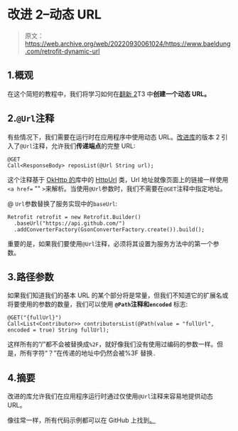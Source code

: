 # 改进 2–动态 URL

> 原文：<https://web.archive.org/web/20220930061024/https://www.baeldung.com/retrofit-dynamic-url>

## 1.概观

在这个简短的教程中，我们将学习如何在[翻新 2](/web/20220627082636/https://www.baeldung.com/retrofit)T3 中**创建一个动态 URL。**

## 2.`@Url`注释

有些情况下，我们需要在运行时在应用程序中使用动态 URL。[改进库](https://web.archive.org/web/20220627082636/https://search.maven.org/search?q=g:%20com.squareup.retrofit2%20AND%20a:%20retrofit)的版本 2 引入了`@Url`注释，允许我们**传递端点**的完整 URL:

```
@GET
Call<ResponseBody> reposList(@Url String url);
```

这个注释基于 [OkHttp 的](https://web.archive.org/web/20220627082636/https://search.maven.org/search?q=g:com.squareup.okhttp3%20AND%20a:okhttp)库中的 [HttpUrl](https://web.archive.org/web/20220627082636/https://square.github.io/okhttp/4.x/okhttp/okhttp3/-http-url/) 类，Url 地址就像页面上的链接一样使用`<a href=` "" `>`来解析。当使用`@Url`参数时，我们不需要在`@GET`注释中指定地址。

@ `Url`参数替换了服务实现中的`baseUrl`:

```
Retrofit retrofit = new Retrofit.Builder()
  .baseUrl("https://api.github.com/")
  .addConverterFactory(GsonConverterFactory.create()).build();
```

重要的是，如果我们要使用`@Url`注释，必须将其设置为服务方法中的第一个参数。

## 3.路径参数

如果我们知道我们的基本 URL 的某个部分将是常量，但我们不知道它的扩展名或将要使用的参数的数量，我们可以使用 **`@Path`注释和`encoded`** 标志:

```
@GET("{fullUrl}")
Call<List<Contributor>> contributorsList(@Path(value = "fullUrl", encoded = true) String fullUrl);
```

这样所有的“/”都不会被替换成`%2F`，就好像我们没有使用过编码的参数一样。但是，所有字符“？”在传递的地址中仍然会被%3F 替换`.`

## 4.摘要

改进的库允许我们在应用程序运行时通过仅使用`@Url`注释来容易地提供动态 URL。

像往常一样，所有代码示例都可以在 GitHub 上找到[。](https://web.archive.org/web/20220627082636/https://github.com/eugenp/tutorials/tree/master/libraries-http-2)